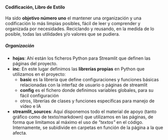 #### Codificación, Libro de Estilo

Ha sido **objetivo número uno** el mantener una organización y una codificación lo más limpias posibles, fácil de leer y comprender y organizada por necesidades. Reciclando y reusando, en la medida de lo posible, todas las utilidades y/o valores que se pudiera.

##### Organización

- **hojas**: Ahí están los ficheros Python para Streamlit que definen las páginas del proyecto.
- **inc**: En este lugar definimos las **librerías propias** en Python que utilizamos en el proyecto:
    - **basic** es la librería que define configuraciones y funciones básicas relacionadas con la interfaz de usuario o páginas de streamlit
    - **config** es el fichero donde definimos variables globales, para su fácil configuración
    - otros, librerías de clases y funciones específicas para manejo de vídeo e IA
- **streamlit_sources**: Aquí disponemos todo el material de apoyo (tanto gráfico como de texto/markdown) que utilizamos en las páginas, de forma que limitamos al máximo el uso de *"textos"* en el código. Internamente, se subidivide en carpetas en función de la página a la que afecta.
